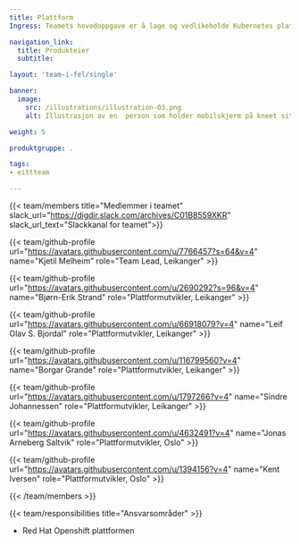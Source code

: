 ```yaml
---
title: Plattform
Ingress: Teamets hovedoppgave er å lage og vedlikeholde Kubernetes plattformen med støttetenester som løysingen er drifta på i samarbeid med driftspartner.

navigation_link:
  title: Produkteier
  subtitle: 

layout: 'team-i-fel/single'

banner:
  image:
    src: /illustrations/illustration-03.png
    alt: Illustrasjon av en  person som holder mobilskjerm på kneet sitt

weight: 5

produktgruppe: .

tags:
- eittteam

---
```


{{< team/members title="Medlemmer i teamet" slack_url="https://digdir.slack.com/archives/C01B8559XKR" slack_url_text="Slackkanal for teamet">}}


 {{< team/github-profile url="https://avatars.githubusercontent.com/u/7766457?s=64&v=4" name="Kjetil Melheim" role="Team Lead, Leikanger" >}}


  {{< team/github-profile url="https://avatars.githubusercontent.com/u/2690292?s=96&v=4" name="Bjørn-Erik Strand" role="Plattformutvikler, Leikanger" >}}

  {{< team/github-profile url="https://avatars.githubusercontent.com/u/66918079?v=4" name="Leif Olav S. Bjordal" role="Plattformutvikler, Leikanger" >}}

  {{< team/github-profile url="https://avatars.githubusercontent.com/u/116799560?v=4" name="Borgar Grande" role="Plattformutvikler, Leikanger" >}}

  {{< team/github-profile url="https://avatars.githubusercontent.com/u/1797266?v=4" name="Sindre Johannessen" role="Plattformutvikler, Leikanger" >}}


  {{< team/github-profile url="https://avatars.githubusercontent.com/u/4632491?v=4" name="Jonas Arneberg Saltvik" role="Plattformutvikler, Oslo" >}}

  {{< team/github-profile url="https://avatars.githubusercontent.com/u/1394156?v=4" name="Kent Iversen" role="Plattformutvikler, Oslo" >}}


{{< /team/members >}}

{{< team/responsibilities title="Ansvarsområder" >}}

- Red Hat Openshift plattformen

